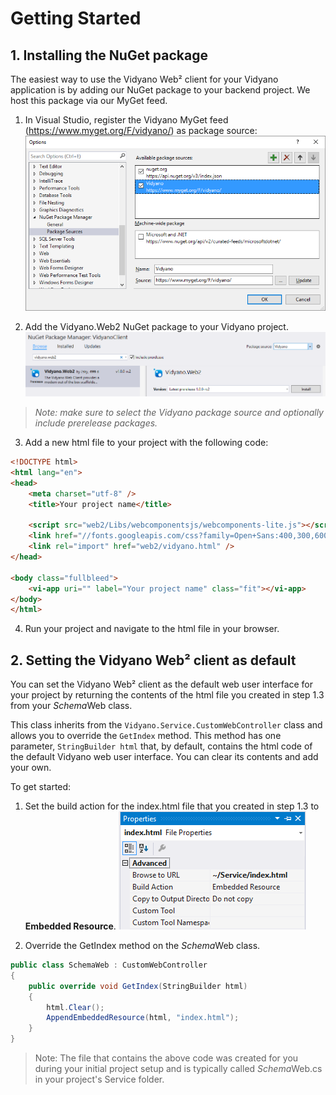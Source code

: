 # Getting Started

## 1. Installing the NuGet package

The easiest way to use the Vidyano Web² client for your Vidyano application is by adding our NuGet package to your backend project. We host this package via our MyGet feed.

1. In Visual Studio, register the Vidyano MyGet feed (https://www.myget.org/F/vidyano/) as package source:
![RegisterPackageSource](images/register-myget.png "Register MyGet package source")

2. Add the Vidyano.Web2 NuGet package to your Vidyano project.
![InstallPackage](images/select-web2-package.png)
> *Note: make sure to select the Vidyano package source and optionally include prerelease packages.*

3. Add a new html file to your project with the following code:

```html
<!DOCTYPE html>
<html lang="en">
<head>
    <meta charset="utf-8" />
    <title>Your project name</title>

    <script src="web2/Libs/webcomponentsjs/webcomponents-lite.js"></script>
    <link href="//fonts.googleapis.com/css?family=Open+Sans:400,300,600,700,800" rel="stylesheet" type="text/css">
    <link rel="import" href="web2/vidyano.html" />
</head>

<body class="fullbleed">
    <vi-app uri="" label="Your project name" class="fit"></vi-app>
</body>
</html>
```

4. Run your project and navigate to the html file in your browser.

## 2. Setting the Vidyano Web² client as default

You can set the Vidyano Web² client as the default web user interface for your project by returning the contents of the html file you created in step 1.3 from your *Schema*Web class.

This class inherits from the ```Vidyano.Service.CustomWebController``` class and allows you to override the ```GetIndex``` method. This method has one parameter, ```StringBuilder html``` that, by default, contains the html code of the default Vidyano web user interface. You can clear its contents and add your own.

To get started:
1. Set the build action for the index.html file that you created in step 1.3 to **Embedded Resource**.
![BuildAction](images/build-action.png)

2. Override the GetIndex method on the *Schema*Web class.
```csharp
public class SchemaWeb : CustomWebController
{
	public override void GetIndex(StringBuilder html)
	{
		html.Clear();
		AppendEmbeddedResource(html, "index.html");
	}
}
```
> Note: The file that contains the above code was created for you during your initial project setup and is typically called *Schema*Web.cs in your project's Service folder.